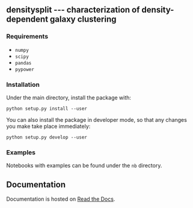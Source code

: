 ## densitysplit --- characterization of density-dependent galaxy clustering

### Requirements

  - `numpy`
  - `scipy`
  - `pandas`
  - `pypower`

### Installation

Under the main directory, install the package with:
```
python setup.py install --user
```
You can also install the package in developer mode, so that any changes you make take place immediately:
```
python setup.py develop --user
```

### Examples

Notebooks with examples can be found under the `nb` directory.

## Documentation

Documentation is hosted on [Read the Docs](https://densitysplit.readthedocs.io/).



